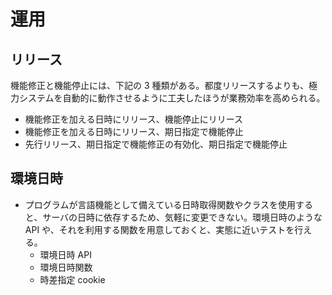 # 運用

## リリース

機能修正と機能停止には、下記の 3 種類がある。都度リリースするよりも、極力システムを自動的に動作させるように工夫したほうが業務効率を高められる。

- 機能修正を加える日時にリリース、機能停止にリリース
- 機能修正を加える日時にリリース、期日指定で機能停止
- 先行リリース、期日指定で機能修正の有効化、期日指定で機能停止

## 環境日時

- プログラムが言語機能として備えている日時取得関数やクラスを使用すると、サーバの日時に依存するため、気軽に変更できない。環境日時のような API や、それを利用する関数を用意しておくと、実態に近いテストを行える。
  - 環境日時 API
  - 環境日時関数
  - 時差指定 cookie
